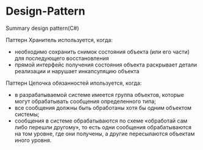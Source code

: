 # Design-Pattern
Summary design pattern(C#)

Паттерн Хранитель используется, когда:
  - необходимо сохранить снимок состояния объекта (или его части) для последующего восстановления
  - прямой интерфейс получения состояния объекта раскрывает детали реализации и нарушает инкапсуляцию объекта
  
Паттерн Цепочка обязанностей ипользуется, когда:
  - в разрабатываемой системе имеется группа объектов, которые могут обрабатывать сообщения определенного типа;
  - все сообщения должны быть обработаны хотя бы одним объектом системы;
  - сообщения в системе обрабатываются по схеме «обработай сам либо перешли другому», то есть одни сообщения 
  обрабатываются на том уровне, где они получены, а другие пересылаются объектам иного уровня.



